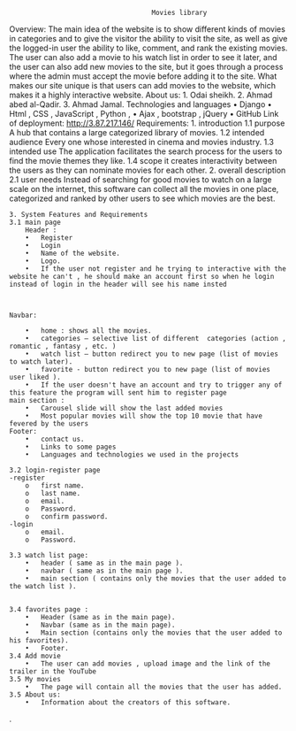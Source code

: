 										Movies library
 

Overview:
The main idea of the website is to show different kinds of movies in categories and to give the visitor the ability to visit the site, as well as give the logged-in user the ability to like, comment, and rank the existing movies. The user can also add a movie to his watch list in order to see it later, and the user can also add new movies to the site, but it goes through a process where the admin must accept the movie before adding it to the site. What makes our site unique is that users can add movies to the website, which makes it a highly interactive website.
About us:
	1.	Odai sheikh.
	2.	Ahmad abed al-Qadir.
	3.	Ahmad Jamal.
Technologies and languages
	•	 Django 
	•	Html , CSS , JavaScript , Python , 
	•	Ajax , bootstrap , jQuery
	•	 GitHub
Link of deployment:  http://3.87.217.146/
Requirements: 
	1. introduction 
	1.1 purpose 
		 A hub that contains a large categorized library of movies.
	1.2 intended audience
			  Every one whose interested in cinema and movies industry.
	1.3 intended use 
		   The application facilitates the search process for the users to find the movie themes they like.
	1.4 scope 
	     it creates interactivity between the users as they can nominate movies for each other.
	2. overall description 
		2.1 user needs
	 	Instead of searching for good movies to watch on a large scale on the internet, this software can collect all the  movies in one place, categorized and ranked by 		  other users to see which movies are the best.


	3. System Features and Requirements
	3.1 main page
	 	Header :
		•	Register 
		•	Login 
		•	Name of the website.
		•	Logo.
		•	If the user not register and he trying to interactive with the website he can't , he should make an account first so when he login instead of login in the header will see his name insted



	Navbar:

		•	home : shows all the movies. 
		•	categories – selective list of different  categories (action , romantic , fantasy , etc. )
		•	watch list – button redirect you to new page (list of movies to watch later).
		•	favorite - button redirect you to new page (list of movies user liked ).
		•	If the user doesn't have an account and try to trigger any of this feature the program will sent him to register page
	main section : 
		•	Carousel slide will show the last added movies 
		•	Most popular movies will show the top 10 movie that have fevered by the users 
	Footer:
		•	contact us.
		•	Links to some pages 
		•	Languages and technologies we used in the projects

	3.2 login-register page 
	-register
		o	first name.
		o	last name.
		o	email.
		o	Password. 
		o	confirm password.
	-login
		o	email.
		o	Password.

	3.3 watch list page:
		•	header ( same as in the main page ).
		•	navbar ( same as in the main page ).
		•	main section ( contains only the movies that the user added to the watch list ).


	3.4 favorites page :
		•	Header (same as in the main page).
		•	Navbar (same as in the main page).
		•	Main section (contains only the movies that the user added to his favorites).
		•	Footer.
	3.4 Add movie
		•	The user can add movies , upload image and the link of the trailer in the YouTube
	3.5 My movies
		•	The page will contain all the movies that the user has added.
	3.5 About us:
		•	Information about the creators of this software.  

 






 

.
 






 

 
 

